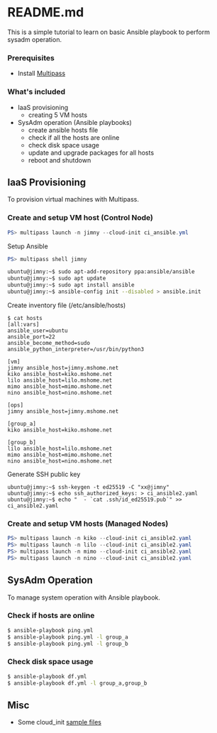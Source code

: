 # README.md
This is a simple tutorial to learn on basic Ansible playbook to perform sysadm operation.  

  
### Prerequisites
- Install [Multipass](https://multipass.run/install)  
  
  
### What's included
- IaaS provisioning
  - creating 5 VM hosts
- SysAdm operation (Ansible playbooks)
  - create ansible hosts file
  - check if all the hosts are online
  - check disk space usage 
  - update and upgrade packages for all hosts
  - reboot and shutdown
   

## IaaS Provisioning
To provision virtual machines with Multipass.

### Create and setup VM host (Control Node)
```powershell
PS> multipass launch -n jimny --cloud-init ci_ansible.yml
```

Setup Ansible
```powershell
PS> multipass shell jimny
```
```bash
ubuntu@jimny:~$ sudo apt-add-repository ppa:ansible/ansible
ubuntu@jimny:~$ sudo apt update
ubuntu@jimny:~$ sudo apt install ansible
ubuntu@jimny:~$ ansible-config init --disabled > ansible.init
```
Create inventory file (/etc/ansible/hosts)
```console
$ cat hosts
[all:vars]
ansible_user=ubuntu
ansible_port=22
ansible_become_method=sudo
ansible_python_interpreter=/usr/bin/python3

[vm]
jimny ansible_host=jimny.mshome.net
kiko ansible_host=kiko.mshome.net
lilo ansible_host=lilo.mshome.net
mimo ansible_host=mimo.mshome.net
nino ansible_host=nino.mshome.net

[ops]
jimny ansible_host=jimny.mshome.net

[group_a]
kiko ansible_host=kiko.mshome.net

[group_b]
lilo ansible_host=lilo.mshome.net
mimo ansible_host=mimo.mshome.net
nino ansible_host=nino.mshome.net
```

Generate SSH public key
```console
ubuntu@jimny:~$ ssh-keygen -t ed25519 -C "xx@jimny"
ubuntu@jimny:~$ echo ssh_authorized_keys: > ci_ansible2.yaml
ubuntu@jimny:~$ echo "  - `cat .ssh/id_ed25519.pub`" >> ci_ansible2.yaml
```

### Create and setup VM hosts (Managed Nodes)
```powershell
PS> multipass launch -n kiko --cloud-init ci_ansible2.yaml
PS> multipass launch -n lilo --cloud-init ci_ansible2.yaml
PS> multipass launch -n mimo --cloud-init ci_ansible2.yaml
PS> multipass launch -n nino --cloud-init ci_ansible2.yaml
```


## SysAdm Operation
To manage system operation with Ansible playbook. 


### Check if hosts are online
```bash
$ ansible-playbook ping.yml
$ ansible-playbook ping.yml -l group_a
$ ansible-playbook ping.yml -l group_b
```

### Check disk space usage
```bash
$ ansible-playbook df.yml
$ ansible-playbook df.yml -l group_a,group_b
```

## Misc
- Some cloud_init [sample files](cloud_init/)  


